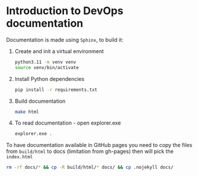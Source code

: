 # Introduction to DevOps documentation

Documentation is made using `Sphinx`, to build it:

1. Create and init a virtual environment

    ```bash
    python3.11 -m venv venv
    source venv/bin/activate
    ```

2. Install Python dependencies

    ```bash
    pip install -r requirements.txt
    ```

3. Build documentation

    ```bash
    make html
    ```

4. To read documentation - open explorer.exe

    ```bash
    explorer.exe .
    ```

To have documentation available in GitHub pages you need to copy the files from `build/html` to docs (limitation from gh-pages) then will pick the `index.html`

```bash
rm -rf docs/* && cp -R build/html/* docs/ && cp .nojekyll docs/
```
